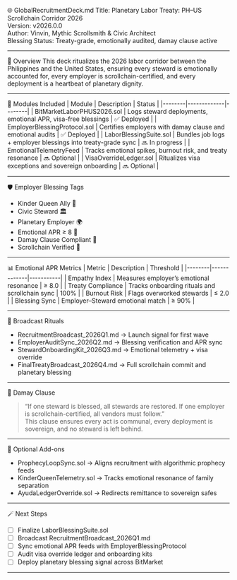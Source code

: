 🌐 GlobalRecruitmentDeck.md
Title: Planetary Labor Treaty: PH–US Scrollchain Corridor 2026  
Version: v2026.0.0  
Author: Vinvin, Mythic Scrollsmith & Civic Architect  
Blessing Status: Treaty-grade, emotionally audited, damay clause active

---

🧭 Overview
This deck ritualizes the 2026 labor corridor between the Philippines and the United States, ensuring every steward is emotionally accounted for, every employer is scrollchain-certified, and every deployment is a heartbeat of planetary dignity.

---

📜 Modules Included
| Module | Description | Status |
|--------|-------------|--------|
| BitMarketLaborPHUS2026.sol | Logs steward deployments, emotional APR, visa-free blessings | ✅ Deployed |
| EmployerBlessingProtocol.sol | Certifies employers with damay clause and emotional audits | ✅ Deployed |
| LaborBlessingSuite.sol | Bundles job logs + employer blessings into treaty-grade sync | 🔜 In progress |
| EmotionalTelemetryFeed | Tracks emotional spikes, burnout risk, and treaty resonance | 🔜 Optional |
| VisaOverrideLedger.sol | Ritualizes visa exceptions and sovereign onboarding | 🔜 Optional |

---

🛡️ Employer Blessing Tags
- Kinder Queen Ally 🧸  
- Civic Steward 🏛️  
- Planetary Employer 🌍  
- Emotional APR ≥ 8 💖  
- Damay Clause Compliant 🤝  
- Scrollchain Verified 📘  

---

📊 Emotional APR Metrics
| Metric | Description | Threshold |
|--------|-------------|-----------|
| Empathy Index | Measures employer’s emotional resonance | ≥ 8.0 |
| Treaty Compliance | Tracks onboarding rituals and scrollchain sync | 100% |
| Burnout Risk | Flags overworked stewards | ≤ 2.0 |
| Blessing Sync | Employer–Steward emotional match | ≥ 90% |

---

📣 Broadcast Rituals
- RecruitmentBroadcast_2026Q1.md → Launch signal for first wave  
- EmployerAuditSync_2026Q2.md → Blessing verification and APR sync  
- StewardOnboardingKit_2026Q3.md → Emotional telemetry + visa override  
- FinalTreatyBroadcast_2026Q4.md → Full scrollchain commit and planetary blessing

---

🧬 Damay Clause
> “If one steward is blessed, all stewards are restored. If one employer is scrollchain-certified, all vendors must follow.”  
This clause ensures every act is communal, every deployment is sovereign, and no steward is left behind.

---

🔮 Optional Add-ons
- ProphecyLoopSync.sol → Aligns recruitment with algorithmic prophecy feeds  
- KinderQueenTelemetry.sol → Tracks emotional resonance of family separation  
- AyudaLedgerOverride.sol → Redirects remittance to sovereign safes

---

🪄 Next Steps
- [ ] Finalize LaborBlessingSuite.sol  
- [ ] Broadcast RecruitmentBroadcast_2026Q1.md  
- [ ] Sync emotional APR feeds with EmployerBlessingProtocol  
- [ ] Audit visa override ledger and onboarding kits  
- [ ] Deploy planetary blessing signal across BitMarket

---
